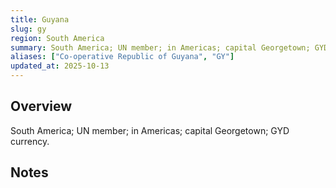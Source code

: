 ```yaml
---
title: Guyana
slug: gy
region: South America
summary: South America; UN member; in Americas; capital Georgetown; GYD currency.
aliases: ["Co-operative Republic of Guyana", "GY"]
updated_at: 2025-10-13
---
```


## Overview

South America; UN member; in Americas; capital Georgetown; GYD currency.

## Notes

<!-- Add your first note below -->
